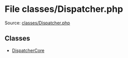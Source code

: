 File classes/Dispatcher.php
=========

Source: [classes/Dispatcher.php](https://github.com/PrestaShop/PrestaShop/blob/1.6.0.10/classes/Dispatcher.php)


Classes
-------

* [DispatcherCore](class.DispatcherCore.md)

